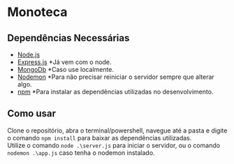 # Monoteca

## Dependências Necessárias

* [Node.js](https://nodejs.org/en/download/)
* [Express.js](http://expressjs.com/pt-br/) *Já vem com o node.
* [MongoDb](https://www.mongodb.com) *Caso use localmente.
* [Nodemon](https://nodemon.io) *Para não precisar reiniciar o servidor sempre que alterar algo.
* [npm](https://www.npmjs.com) *Para instalar as dependências utilizadas no desenvolvimento.

## Como usar

Clone o repositório, abra o terminal/powershell, navegue até a pasta e digite o comando ` npm install ` para baixar as dependências utilizadas.</br>
Utilize o comando `node .\server.js` para iniciar o servidor, ou o comando `nodemon .\app.js` caso tenha o nodemon instalado.



